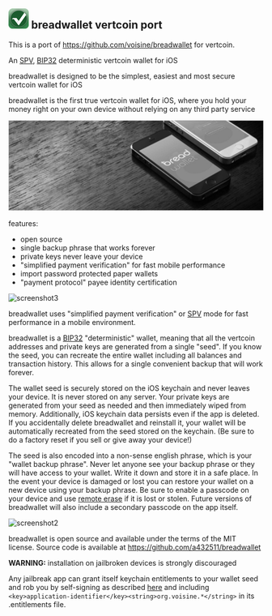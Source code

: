![ƀ](/images/icon.png) breadwallet vertcoin port
---------------------------------

This is a port of https://github.com/voisine/breadwallet for vertcoin.

An [SPV](https://en.vertcoin.it/wiki/Thin_Client_Security#Header-Only_Clients),
[BIP32](https://github.com/vertcoin/bips/blob/master/bip-0032.mediawiki)
deterministic vertcoin wallet for iOS

breadwallet is designed to be the simplest, easiest and most secure vertcoin
wallet for iOS 

breadwallet is the first true vertcoin wallet for iOS, where you hold your
money right on your own device without relying on any third party service 

![screenshot1](/images/screenshot1.jpg)

features:

- open source 
- single backup phrase that works forever 
- private keys never leave your device 
- "simplified payment verification" for fast mobile performance 
- import password protected paper wallets 
- "payment protocol" payee identity certification

![screenshot3](/images/screenshot3.jpg)

breadwallet uses "simplified payment verification" or
[SPV](https://en.vertcoin.it/wiki/Thin_Client_Security#Header-Only_Clients) mode
for fast performance in a mobile environment.

breadwallet is a 
[BIP32](https://github.com/vertcoin/bips/blob/master/bip-0032.mediawiki)
"deterministic" wallet, meaning that all the vertcoin addresses
and private keys are generated from a single "seed". If you know the seed, you
can recreate the entire wallet including all balances and transaction history.
This allows for a single convenient backup that will work forever.

The wallet seed is securely stored on the iOS keychain and never leaves your
device. It is never stored on any server. Your private keys are generated from
your seed as needed and then immediately wiped from memory. Additionally, iOS
keychain data persists even if the app is deleted. If you accidentally delete
breadwallet and reinstall it, your wallet will be automatically recreated from
the seed stored on the keychain. (Be sure to do a factory reset if you sell or
give away your device!)

The seed is also encoded into a non-sense english phrase, which is your
"wallet backup phrase". Never let anyone see your backup phrase or they will
have access to your wallet. Write it down and store it in a safe place. In the
event your device is damaged or lost you can restore your wallet on a new device
using your backup phrase. Be sure to enable a passcode on your device and use
[remote erase](http://www.apple.com/icloud/find-my-iphone.html#activation-lock)
if it is lost or stolen. Future versions of breadwallet will also include a
secondary passcode on the app itself.

![screenshot2](/images/screenshot2.jpg)

breadwallet is open source and available under the terms of the MIT license.
Source code is available at https://github.com/a432511/breadwallet

**WARNING:** installation on jailbroken devices is strongly discouraged

Any jailbreak app can grant itself keychain entitlements to your wallet seed and
rob you by self-signing as described [here](http://www.saurik.com/id/8) and
including `<key>application-identifier</key><string>org.voisine.*</string>` in
its .entitlements file.
